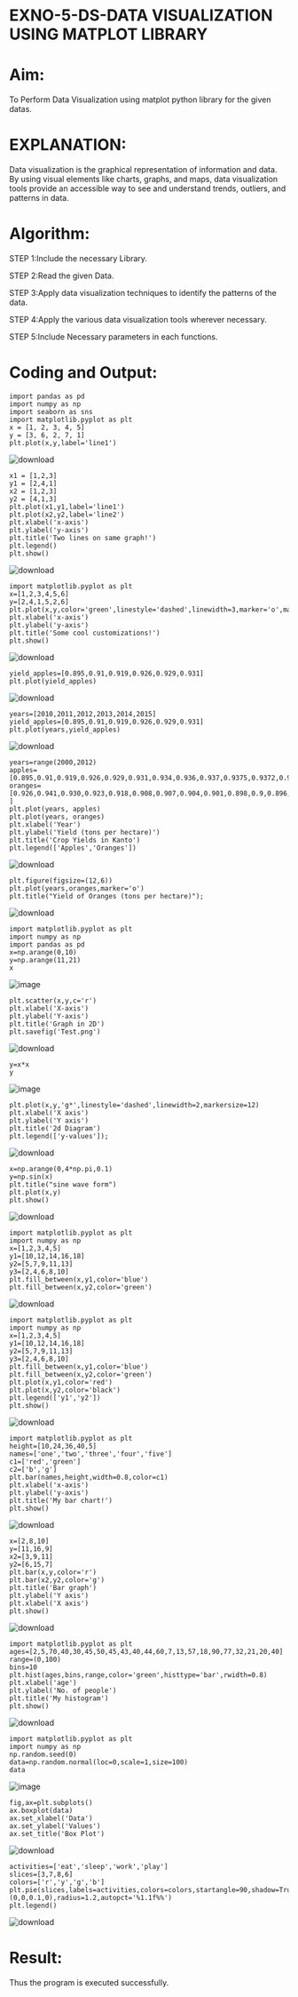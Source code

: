 # EXNO-5-DS-DATA VISUALIZATION USING MATPLOT LIBRARY

# Aim:
  To Perform Data Visualization using matplot python library for the given datas.

# EXPLANATION:
Data visualization is the graphical representation of information and data. By using visual elements like charts, graphs, and maps, data visualization tools provide an accessible way to see and understand trends, outliers, and patterns in data.

# Algorithm:
STEP 1:Include the necessary Library.

STEP 2:Read the given Data.

STEP 3:Apply data visualization techniques to identify the patterns of the data.

STEP 4:Apply the various data visualization tools wherever necessary.

STEP 5:Include Necessary parameters in each functions.

# Coding and Output:
```
import pandas as pd
import numpy as np
import seaborn as sns
import matplotlib.pyplot as plt
x = [1, 2, 3, 4, 5]
y = [3, 6, 2, 7, 1]
plt.plot(x,y,label='line1')
```
![download](https://github.com/user-attachments/assets/cfd9e7e1-0746-4c6d-85c8-3122da0f0fde)

```
x1 = [1,2,3]
y1 = [2,4,1]
x2 = [1,2,3]
y2 = [4,1,3]
plt.plot(x1,y1,label='line1')
plt.plot(x2,y2,label='line2')
plt.xlabel('x-axis')
plt.ylabel('y-axis')
plt.title('Two lines on same graph!')
plt.legend()
plt.show()
```

![download](https://github.com/user-attachments/assets/7b8ead45-41e5-4e36-a546-ee0d6a9a6d23)

```
import matplotlib.pyplot as plt
x=[1,2,3,4,5,6]
y=[2,4,1,5,2,6]
plt.plot(x,y,color='green',linestyle='dashed',linewidth=3,marker='o',markerfacecolor='blue',markersize=12)
plt.xlabel('x-axis')
plt.ylabel('y-axis')
plt.title('Some cool customizations!')
plt.show()
```
![download](https://github.com/user-attachments/assets/9a73cbed-d43d-461a-8e1e-307351ba421b)

```
yield_apples=[0.895,0.91,0.919,0.926,0.929,0.931]
plt.plot(yield_apples)
```

![download](https://github.com/user-attachments/assets/1265be93-9429-4a79-b3c4-083a1f6908c8)

```
years=[2010,2011,2012,2013,2014,2015]
yield_apples=[0.895,0.91,0.919,0.926,0.929,0.931]
plt.plot(years,yield_apples)
```
![download](https://github.com/user-attachments/assets/bee82c94-5dd6-45da-933d-5f429c8b4e3c)
```
years=range(2000,2012)
apples=[0.895,0.91,0.919,0.926,0.929,0.931,0.934,0.936,0.937,0.9375,0.9372,0.939]
oranges=[0.926,0.941,0.930,0.923,0.918,0.908,0.907,0.904,0.901,0.898,0.9,0.896, ]
plt.plot(years, apples)
plt.plot(years, oranges)
plt.xlabel('Year')
plt.ylabel('Yield (tons per hectare)')
plt.title('Crop Yields in Kanto')
plt.legend(['Apples','Oranges'])
```

![download](https://github.com/user-attachments/assets/289efc5f-ef03-47fe-8822-8af7ac7b2e31)

```
plt.figure(figsize=(12,6))
plt.plot(years,oranges,marker='o')
plt.title("Yield of Oranges (tons per hectare)");
```
![download](https://github.com/user-attachments/assets/6c6c3fdc-5722-4029-bc8a-bdf94f6a46e7)

```
import matplotlib.pyplot as plt
import numpy as np
import pandas as pd
x=np.arange(0,10)
y=np.arange(11,21)
x
```
![image](https://github.com/user-attachments/assets/ec7d0f02-d9d6-47b3-997c-105bd0f278e3)

```
plt.scatter(x,y,c='r')
plt.xlabel('X-axis')
plt.ylabel('Y-axis')
plt.title('Graph in 2D')
plt.savefig('Test.png')
```

![download](https://github.com/user-attachments/assets/e27bdc8a-f88b-48bd-b66b-18a5fb4a74ca)

```
y=x*x
y
```
![image](https://github.com/user-attachments/assets/b500fe40-945c-4c9a-a955-cddb25fa5436)

```
plt.plot(x,y,'g*',linestyle='dashed',linewidth=2,markersize=12)
plt.xlabel('X axis')
plt.ylabel('Y axis')
plt.title('2d Diagram')
plt.legend(['y-values']);
```

![download](https://github.com/user-attachments/assets/8c23218d-6e80-41c1-91a2-df116d0d7d88)


```
x=np.arange(0,4*np.pi,0.1)
y=np.sin(x)
plt.title("sine wave form")
plt.plot(x,y)
plt.show()
```

![download](https://github.com/user-attachments/assets/fa94027d-28a2-4770-8ec1-29539f22b0bd)

```
import matplotlib.pyplot as plt
import numpy as np
x=[1,2,3,4,5]
y1=[10,12,14,16,18]
y2=[5,7,9,11,13]
y3=[2,4,6,8,10]
plt.fill_between(x,y1,color='blue')
plt.fill_between(x,y2,color='green')
```

![download](https://github.com/user-attachments/assets/4016b93d-c3ce-4fde-bea4-244390301355)

```
import matplotlib.pyplot as plt
import numpy as np
x=[1,2,3,4,5]
y1=[10,12,14,16,18]
y2=[5,7,9,11,13]
y3=[2,4,6,8,10]
plt.fill_between(x,y1,color='blue')
plt.fill_between(x,y2,color='green')
plt.plot(x,y1,color='red')
plt.plot(x,y2,color='black')
plt.legend(['y1','y2'])
plt.show()
```


![download](https://github.com/user-attachments/assets/d28a36ec-0c60-4c44-9f3c-82f2e7d7126f)


```
import matplotlib.pyplot as plt
height=[10,24,36,40,5]
names=['one','two','three','four','five']
c1=['red','green']
c2=['b','g']
plt.bar(names,height,width=0.8,color=c1)
plt.xlabel('x-axis')
plt.ylabel('y-axis')
plt.title('My bar chart!')
plt.show()
```



![download](https://github.com/user-attachments/assets/86ac6d8d-f599-4dd7-bf46-ee7ddd7f4f01)

```
x=[2,8,10]
y=[11,16,9]
x2=[3,9,11]
y2=[6,15,7]
plt.bar(x,y,color='r')
plt.bar(x2,y2,color='g')
plt.title('Bar graph')
plt.ylabel('Y axis')
plt.xlabel('X axis')
plt.show()
```

![download](https://github.com/user-attachments/assets/95aae8ee-c929-4047-862b-b294a4928a86)

```
import matplotlib.pyplot as plt
ages=[2,5,70,40,30,45,50,45,43,40,44,60,7,13,57,18,90,77,32,21,20,40]
range=(0,100)
bins=10
plt.hist(ages,bins,range,color='green',histtype='bar',rwidth=0.8)
plt.xlabel('age')
plt.ylabel('No. of people')
plt.title('My histogram')
plt.show()
```


![download](https://github.com/user-attachments/assets/b830ca73-f2a9-4981-9a45-32f2c64b1ee8)

```
import matplotlib.pyplot as plt
import numpy as np
np.random.seed(0)
data=np.random.normal(loc=0,scale=1,size=100)
data

```
![image](https://github.com/user-attachments/assets/5126d314-d4df-4911-91a0-73b2a237db80)

```
fig,ax=plt.subplots()
ax.boxplot(data)
ax.set_xlabel('Data')
ax.set_ylabel('Values')
ax.set_title('Box Plot')
```

![download](https://github.com/user-attachments/assets/f16f7afe-25c9-4310-9020-1dd8648b58b3)

```
activities=['eat','sleep','work','play']
slices=[3,7,8,6]
colors=['r','y','g','b']
plt.pie(slices,labels=activities,colors=colors,startangle=90,shadow=True,explode=(0,0,0.1,0),radius=1.2,autopct='%1.1f%%')
plt.legend()
```
![download](https://github.com/user-attachments/assets/9f118199-16e9-4664-a4b6-adafa4d01f93)




# Result:
Thus the program is executed successfully.

